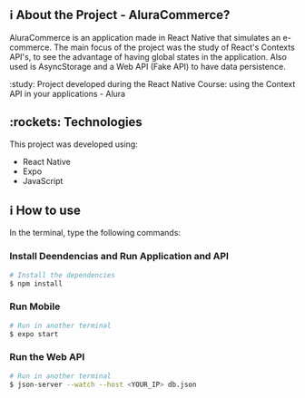 ## :information_source: About the Project - AluraCommerce?

AluraCommerce is an application made in React Native that simulates an e-commerce. The main focus of the project was the study of React's Contexts API's, to see the advantage of having global states in the application. Also used is AsyncStorage and a Web API (Fake API) to have data persistence.

:study: Project developed during the React Native Course: using the Context API in your applications - Alura

## :rockets: Technologies

This project was developed using:

-   React Native
-   Expo
-   JavaScript

## :information_source: How to use

In the terminal, type the following commands:

### Install Deendencias and Run Application and API

```bash
# Install the dependencies
$ npm install
```

### Run Mobile

```bash
# Run in another terminal
$ expo start
```

### Run the Web API

```bash
# Run in another terminal
$ json-server --watch --host <YOUR_IP> db.json
```
